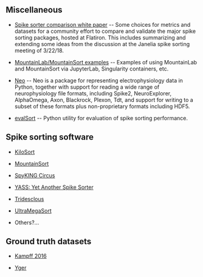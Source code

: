 ## Miscellaneous

* [Spike sorter comparison white paper](https://github.com/flatironinstitute/spikesortercomparison) -- Some choices for metrics and datasets for a community effort to compare and validate the major spike sorting packages, hosted at Flatiron. This includes summarizing and extending some ideas from the discussion at the Janelia spike sorting meeting of 3/22/18.

* [MountainLab/MountainSort examples](https://github.com/flatironinstitute/mountainsort_examples) -- Examples of using MountainLab and MountainSort via JupyterLab, Singularity containers, etc.

* [Neo](http://neuralensemble.org/neo/) -- Neo is a package for representing electrophysiology data in Python, together with support for reading a wide range of neurophysiology file formats, including Spike2, NeuroExplorer, AlphaOmega, Axon, Blackrock, Plexon, Tdt, and support for writing to a subset of these formats plus non-proprietary formats including HDF5.

* [evalSort](https://github.com/alejoe91/evalSort) -- Python utility for evaluation of spike sorting performance.

## Spike sorting software

- [KiloSort](https://github.com/cortex-lab/KiloSort)

- [MountainSort](https://github.com/flatironinstitute/mountainlab-js)

- [SpyKING Circus](https://spyking-circus.readthedocs.io/en/latest/)

- [YASS: Yet Another Spike Sorter](https://github.com/paninski-lab/yass)

- [Tridesclous](https://tridesclous.readthedocs.io/en/latest/)

- [UltraMegaSort](https://github.com/rheitz1/Mat_Code/tree/master/UltraMegaSort)

- Others?...

## Ground truth datasets

- [Kampff 2016](http://www.kampff-lab.org/validating-electrodes/)

- [Yger](http://www.yger.net/software/ground-truth-recordings/)
